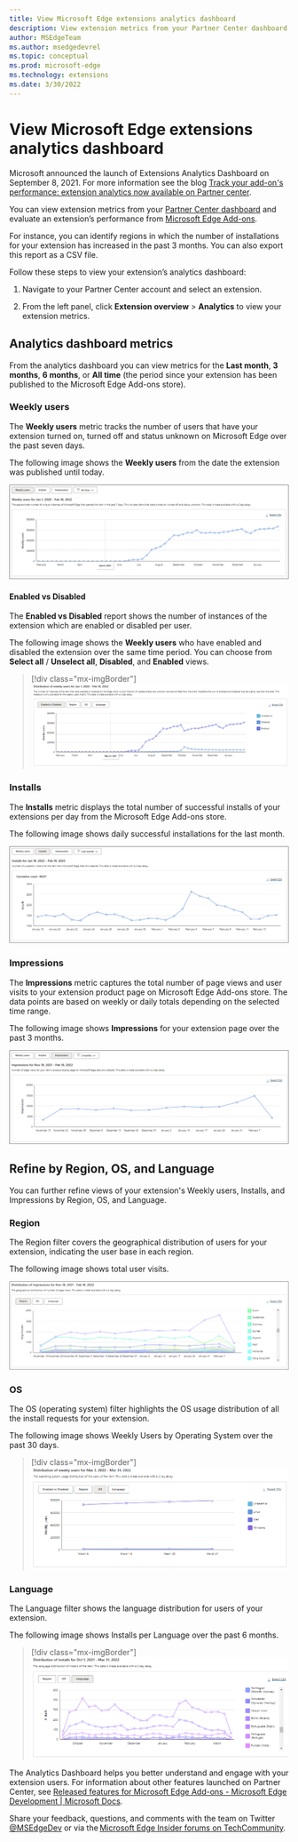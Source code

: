 ```yaml
---
title: View Microsoft Edge extensions analytics dashboard
description: View extension metrics from your Partner Center dashboard and evaluate an extension’s performance from Microsoft Edge Add-ons website.
author: MSEdgeTeam
ms.author: msedgedevrel
ms.topic: conceptual
ms.prod: microsoft-edge
ms.technology: extensions
ms.date: 3/30/2022
---
```

# View Microsoft Edge extensions analytics dashboard

Microsoft announced the launch of Extensions Analytics Dashboard on September 8, 2021. For more information see the blog [Track your add-on's performance: extension analytics now available on Partner center](https://techcommunity.microsoft.com/t5/articles/track-your-add-on-s-performance-extension-analytics-now/m-p/2733351).

You can view extension metrics from your [Partner Center dashboard](https://partner.microsoft.com/dashboard/microsoftedge/overview) and evaluate an extension’s performance from [Microsoft Edge Add-ons](https://microsoftedge.microsoft.com/addons/Microsoft-Edge-Extensions-Home).

For instance, you can identify regions in which the number of installations for your extension has increased in the past 3 months. You can also export this report as a CSV file.

Follow these steps to view your extension’s analytics dashboard:  

1. Navigate to your Partner Center account and select an extension.

1. From the left panel, click **Extension overview** > **Analytics** to view your extension metrics.


<!-- ====================================================================== -->
## Analytics dashboard metrics

From the analytics dashboard you can view metrics for the **Last month**, **3 months**, **6 months**, or **All time** (the period since your extension has been published to the Microsoft Edge Add-ons store).

### Weekly users

The **Weekly users** metric tracks the number of users that have your extension turned on, turned off and status unknown on Microsoft Edge over the past seven days.

The following image shows the **Weekly users** from the date the extension was published until today.

![Weekly users from the date the extension was published until today](../media/extensions-analytics-weekly-users.png)

#### Enabled vs Disabled

The **Enabled vs Disabled** report shows the number of instances of the extension which are enabled or disabled per user.

The following image shows the **Weekly users** who have enabled and disabled the extension over the same time period. You can choose from **Select all** / **Unselect all**, **Disabled**, and **Enabled** views.

> [!div class="mx-imgBorder"]
> ![Weekly users who have enabled and disabled the extension over the selected time period](../media/extensions-analytics-enabled-disabled.png)


<!-- ====================================================================== -->


### Installs

The **Installs** metric displays the total number of successful installs of your extensions per day from the Microsoft Edge Add-ons store.

The following image shows daily successful installations for the last month.

![Installs for your extension over the last month](../media/extensions-analytics-weekly-users-installs.png)

### Impressions

The **Impressions** metric captures the total number of page views and user visits to your extension product page on Microsoft Edge Add-ons store. The data points are based on weekly or daily totals depending on the selected time range.

The following image shows **Impressions** for your extension page over the past 3 months.

![Impressions for your extension over the past 3 months](../media/extensions-analytics-weekly-users-impressions.png)



<!-- ====================================================================== -->
## Refine by Region, OS, and Language

You can further refine views of your extension's Weekly users, Installs, and Impressions by Region, OS, and Language.

### Region

The Region filter covers the geographical distribution of users for your extension, indicating the user base in each region.

The following image shows total user visits.

![Geographic distribution by Region for your extension](../media/extensions-analytics-filter-region.png)

### OS

The OS (operating system) filter highlights the OS usage distribution of all the install requests for your extension.

The following image shows Weekly Users by Operating System over the past 30 days.

> [!div class="mx-imgBorder"]
> ![Operation System usage distribution for your extension](../media/extension-analytics-weekly-users-filter-os-30-days.png)

### Language

The Language filter shows the language distribution for users of your extension.

The following image shows Installs per Language over the past 6 months.

> [!div class="mx-imgBorder"]
> ![Language distribution for your extension](../media/extension-analytics-installs-filter-language-6-months.png)

The Analytics Dashboard helps you better understand and engage with your extension users. For information about other 
features launched on Partner Center, see [Released features for Microsoft Edge Add-ons - Microsoft Edge Development | Microsoft Docs](/microsoft-edge/extensions-chromium/whats-new/released-features).

Share your feedback, questions, and comments with the team on Twitter [@MSEdgeDev](https://twitter.com/msedgedev/) or via the [Microsoft Edge Insider forums on TechCommunity](https://techcommunity.microsoft.com/t5/articles/manifest-v3-changes-are-now-available-in-microsoft-edge/m-p/1780254).
